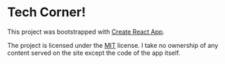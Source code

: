 # Tech Corner!

This project was bootstrapped with [Create React App](https://github.com/facebook/create-react-app).

The project is licensed under the [MIT](/LICENSE) license. I take no ownership of any content served on the site except
the code of the app itself.